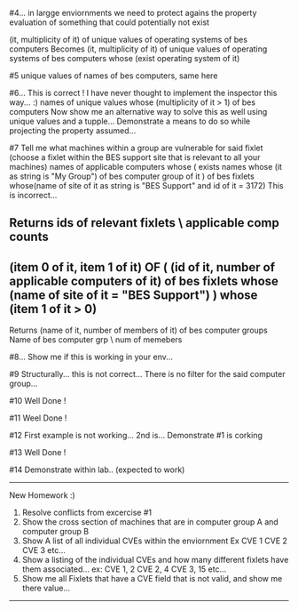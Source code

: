 #4... in largge enviornments we need to protect agains the property evaluation of something that could potentially not exist

(it, multiplicity of it) of unique values of  operating systems of bes computers 
Becomes
(it, multiplicity of it) of unique values of  operating systems of bes computers whose (exist operating system of it)

#5 unique values of names of bes computers, same here

#6... This is correct ! I have never thought to implement the inspector this way... :)
names of unique values whose (multiplicity of it > 1) of bes computers
	Now show me an alternative way to solve this as well using unique values and a tupple...
	Demonstrate a means to do so while projecting the property assumed...

#7 Tell me what machines within a group are vulnerable for said fixlet (choose a fixlet within the BES support site that is relevant to all your machines)
names of applicable computers whose ( exists names whose (it as string is "My Group") of bes computer group of it ) of bes fixlets whose(name of site of it as string is "BES Support" and id of it = 3172)
	This is incorrect...

Returns ids of relevant fixlets \ applicable comp counts
---
(item 0 of it, item 1 of it) 
OF 
(
(id of it, number of applicable computers of it) of bes fixlets whose (name of site of it = "BES Support")
)
whose
(item 1 of it > 0)
----
Returns (name of it, number of members of it) of bes computer groups
Name of bes computer grp \ num of memebers


#8...
Show me if this is working in your env...

#9 Structurally... this is not correct... There is no filter for the said computer group...


#10 Well Done !

#11 Weel Done !

#12 First example is not working... 2nd is...
	Demonstrate #1 is corking

#13 Well Done !

#14 Demonstrate within lab.. (expected to work)


--------------------------------------------------------
New Homework :) 
1. Resolve conflicts from excercise #1
2. Show the cross section of machines that are in computer group A and computer group B
3. Show A list of all individual CVEs within the enviornment 
	Ex
	CVE 1
	CVE 2
	CVE 3 
	etc...
4. Show a listing of the individual CVEs and how many different fixlets have them associated... 
	ex:
	CVE 1, 2
	CVE 2, 4
	CVE 3, 15
	etc...
6. Show me all Fixlets that have a CVE field that is not valid, and show me there value... 

----------------------------------------------------------







